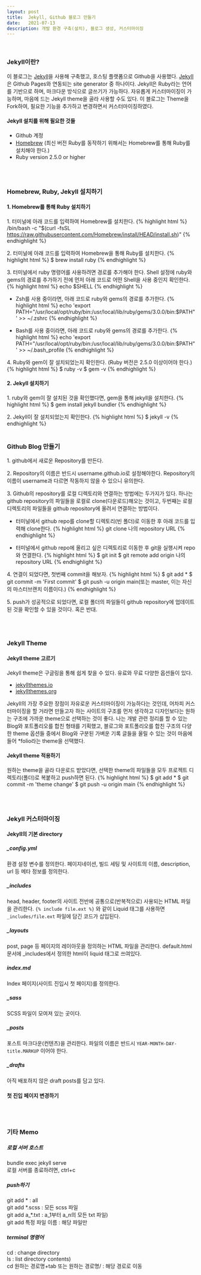 ```yaml
---
layout: post
title:  Jekyll, Github 블로그 만들기
date:   2021-07-13 
description: 개발 환경 구축(설치), 블로그 생성, 커스터마이징
---
```

<br/>

### Jekyll이란?
이 블로그는 <a href="https://jekyllrb.com/" target="blank">Jekyll</a>을 사용해 구축했고, 호스팅 플랫폼으로 Github을 사용했다. <a href="https://jekyllrb.com/" target="blank">Jekyll</a>은 Github Pages와 연동되는 site generator 중 하나이다. Jekyll은 Ruby라는 언어를 기반으로 하며, 마크다운 방식으로 글쓰기가 가능하다. 자유롭게 커스터마이징이 가능하며, 마음에 드는 Jekyll theme을 골라 사용할 수도 있다. 이 블로그는 Theme을 Fork하여, 필요한 기능을 추가하고 변경하면서 커스터마이징하였다. 

#### Jekyll 설치를 위해 필요한 것들
<ul>
	<li>Github 계정</li>
	<li><a href="https://brew.sh/" target="blank">Homebrew</a> (최신 버전 Ruby를 동작하기 위해서는 Homebrew를 통해 Ruby를 설치해야 한다.)</li>
	<li>Ruby version 2.5.0 or higher</li>
</ul>

<br/>
<br/>

### Homebrew, Ruby, Jekyll 설치하기
#### 1. Homebrew를 통해 Ruby 설치하기
1.&#160;터미널에 아래 코드를 입력하여 Homebrew를 설치한다.
{% highlight html %}
/bin/bash -c "$(curl -fsSL https://raw.githubusercontent.com/Homebrew/install/HEAD/install.sh)"
{% endhighlight %}  

2.&#160;터미널에 아래 코드를 입력하여 Homebrew을 통해 Ruby를 설치한다.
{% highlight html %}
$ brew install ruby
{% endhighlight %}

3.&#160;터미널에서 ruby 명령어를 사용하려면 경로를 추가해야 한다. Shell 설정에 ruby와 gems의 경로를 추가하기 전에 먼저 아래 코드로 어떤 Shell을 사용 중인지 확인한다.
{% highlight html %}
echo $SHELL
{% endhighlight %}

- Zsh를 사용 중이라면, 아래 코드로 ruby와 gems의 경로를 추가한다.
{% highlight html %}
echo 'export PATH="/usr/local/opt/ruby/bin:/usr/local/lib/ruby/gems/3.0.0/bin:$PATH"' >> ~/.zshrc
{% endhighlight %}

- Bash를 사용 중이라면, 아래 코드로 ruby와 gems의 경로를 추가한다.
{% highlight html %}
echo 'export PATH="/usr/local/opt/ruby/bin:/usr/local/lib/ruby/gems/3.0.0/bin:$PATH"' >> ~/.bash_profile
{% endhighlight %}

4.&#160;Ruby와 gem이 잘 설치되었는지 확인한다. (Ruby 버전은 2.5.0 이상이어야 한다.)
{% highlight html %}
$ ruby -v
$ gem -v
{% endhighlight %}


#### 2. Jekyll 설치하기
1.&#160;ruby와 gem이 잘 설치된 것을 확인했다면, gem을 통해 jekyll을 설치한다.
{% highlight html %}
$ gem install jekyll bundler
{% endhighlight %}

2.&#160;Jekyll이 잘 설치되었는지 확인한다.
{% highlight html %}
$ jekyll -v
{% endhighlight %}
<br/>
<br/>

### Github Blog 만들기
1.&#160;github에서 새로운 Repository를 만든다.

2.&#160;Repository의 이름은 반드시 username.github.io로 설정해야한다. Repository의 이름이 username과 다르면 작동하지 않을 수 있으니 유의한다.  

3.&#160;Github의 repository를 로컬 디렉토리와 연결하는 방법에는 두가지가 있다. 하나는 github repository의 파일들을 로컬로 clone(다운로드)해오는 것이고, 두번째는 로컬 디렉토리의 파일들을 github repository에 올려서 연결하는 방법이다.   
 - 터미널에서 github repo를 clone할 디렉토리(빈 폴더)로 이동한 후 아래 코드를 입력해 clone한다.
{% highlight html %}
git clone 나의 repository URL
{% endhighlight %}

- 터미널에서 github repo에 올리고 싶은 디렉토리로 이동한 후 git을 실행시켜 repo와 연결한다.
{% highlight html %}
$ git init
$ git remote add origin 나의 repository URL
{% endhighlight %}

4.&#160;연결이 되었다면, 첫번째 commit을 해보자.
{% highlight html %}
$ git add *
$ git commit -m 'First commit'
$ git push -u origin main(또는 master, 이는 자신의 마스터브랜치 이름이다.)
{% endhighlight %}

5.&#160;push가 성공적으로 되었다면, 로컬 폴더의 파일들이 github repository에 업데이트된 것을 확인할 수 있을 것이다. 혹은 반대.

<br/>
<br/>

### Jekyll Theme 
#### Jekyll theme 고르기

Jekyll theme은 구글링을 통해 쉽게 찾을 수 있다. 유료와 무료 다양한 옵션들이 있다.
- <a href="https://jekyllthemes.io/" target="blank">jekyllthemes.io</a>
- <a href="http://jekyllthemes.org/" target="blank">jekyllthemes.org</a>

Jekyll의 가장 주요한 장점이 자유로운 커스터마이징이 가능하다는 것인데, 어차피 커스터마이징을 할 거라면 만들고자 하는 사이트의 구조를 먼저 생각하고 디자인보다는 원하는 구조에 가까운 theme으로 선택하는 것이 좋다. 나는 개발 관련 정리를 할 수 있는 Blog와 포트폴리오를 합친 형태를 기획했고, 블로그와 포트폴리오를 합친 구조의 다양한 theme 옵션들 중에서 Blog와 구분된 가벼운 기록 글들을 올릴 수 있는 것이 마음에 들어 *folio라는 theme을 선택했다. 

#### Jekyll theme 적용하기
원하는 theme을 골라 다운로드 받았다면, 선택한 theme의 파일들을 모두 프로젝트 디렉토리(폴더)로 복붙하고 push하면 된다.
{% highlight html %}
$ git add *
$ git commit -m 'theme change'
$ git push -u origin main
{% endhighlight %}

<br/>
<br/>

### Jekyll 커스터마이징
#### Jekyll의 기본 directory
##### _config.yml	
환경 설정 변수를 정의한다. 페이지네이션, 빌드 세팅 및 사이트의 이름, description, url 등 메타 정보를 정의한다.  
##### _includes	
head, header, footer의 사이트 전반에 공통으로(반복적으로) 사용되는 HTML 파일을 관리한다. <code>&#123;% include file.ext %&#125;</code> 와 같이 Liquid 태그를 사용하면 <code>&#95;includes/file&#46;ext</code> 파일에 담긴 코드가 삽입된다.  
##### _layouts	
post, page 등 페이지의 레이아웃을 정의하는 HTML 파일을 관리한다. default.html 문서에 _includes에서 정의한 html이 liquid 태그로 쓰여있다.  
##### index.md	
Index 페이지(사이트 진입시 첫 페이지)를 정의한다.  
##### _sass	
SCSS 파일이 모여져 있는 곳이다.  
##### _posts	
포스트 마크다운(컨텐츠)을 관리한다. 파일의 이름은 반드시 <code>YEAR-MONTH-DAY-title.MARKUP</code> 이어야 한다.  
##### _drafts	
아직 배포하지 않은 draft posts를 담고 있다.

#### 첫 진입 페이지 변경하기


<br/>
<br/>

### 기타 Memo
##### 로컬 서버 호스트
bundle exec jekyll serve  
로컬 서버를 종료하려면, ctrl+c

##### push하기  
git add &#42; : all  
git add &#42;.scss : 모든 scss 파일  
git add a_&#42;.txt : a_1부터 a_n의 모든 txt 파일)  
git add 특정 파일 이름 : 해당 파일만

##### terminal 명령어  
cd : change directory  
ls : list directory contents)  
cd 원하는 경로명+tab 또는 원하는 경로명/ : 해당 경로로 이동


